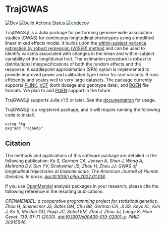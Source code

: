# TrajGWAS

<!--[![Stable](https://img.shields.io/badge/docs-stable-blue.svg)](https://OpenMendel.github.io/TrajGWAS.jl/stable)-->
[![Dev](https://img.shields.io/badge/docs-dev-blue.svg)](https://OpenMendel.github.io/TrajGWAS.jl/dev)
[![build Actions Status](https://github.com/OpenMendel/TrajGWAS.jl/workflows/CI/badge.svg)](https://github.com/OpenMendel/TrajGWAS.jl/actions)
[![codecov](https://codecov.io/gh/OpenMendel/TrajGWAS.jl/branch/main/graph/badge.svg?token=MABDDASURF)](https://codecov.io/gh/OpenMendel/TrajGWAS.jl)

TrajGWAS.jl is a Julia package for performing genome-wide association studies (GWAS) for continuous longitudinal phenotypes using a modified linear mixed effects model. It builds upon the [within-subject variance estimation by robust regression (WiSER) method](https://github.com/OpenMendel/WiSER.jl) and can be used to identify variants associated with changes in the mean and within-subject variability of the longitduinal trait. The estimation procedure is robust to distributional misspecifications of both the random effects and the response. A saddlepoint approximation (SPA) option is implemented to provide improved power and calibrated type I error for rare variants. It runs efficiently and scales well to very large datasets. The package currently supports [PLINK](https://zzz.bwh.harvard.edu/plink/), [VCF](https://en.wikipedia.org/wiki/Variant_Call_Format) (both dosage and genotype data), and [BGEN](https://www.well.ox.ac.uk/~gav/bgen_format/) file formats. We plan to add [PGEN](https://www.cog-genomics.org/plink/2.0/formats#pgen) support in the future. 

TrajGWAS.jl supports Julia v1.5 or later. See the [documentation](https://openmendel.github.io/TrajGWAS.jl/dev/) for usage.  
<!-- [![](https://img.shields.io/badge/docs-stable-blue.svg)](https://OpenMendel.github.io/TrajGWAS.jl/stable) [![](https://img.shields.io/badge/docs-latest-blue.svg)](https://OpenMendel.github.io/TrajGWAS.jl/latest) -->

TrajGWAS.jl is a registered package, and it will require running the following code to install. 

```{julia}
using Pkg
pkg"add TrajGWAS"
```

## Citation

The methods and applications of this software package are detailed in the following publication:
_Ko S, German CA, Jensen A, Shen J, Wang A, Mehrotra DV, Sun YV, Sinsheimer JS, Zhou H, Zhou JJ. GWAS of longitudinal trajectories at biobank scale. The American Journal of Human Genetics. In press. [doi:10.1016/j.ajhg.2022.01.018](https://doi.org/10.1016/j.ajhg.2022.01.018)._


If you use [OpenMendel](https://openmendel.github.io) analysis packages in your research, please cite the following reference in the resulting publications:

*OPENMENDEL: a cooperative programming project for statistical genetics. Zhou H, Sinsheimer JS, Bates DM, Chu BB, German CA, Ji SS, Keys KL, Kim J, Ko S, Mosher GD, Papp JC, Sobel EM, Zhai J, Zhou JJ, Lange K. Hum Genet. 139, 61–71 (2020). [doi:10.1007/s00439-019-02001-z](10.1007/s00439-019-02001-z). PMID: 30915546*

